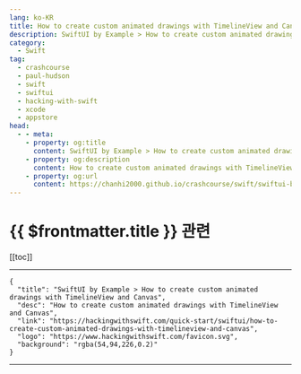 ```yaml
---
lang: ko-KR
title: How to create custom animated drawings with TimelineView and Canvas
description: SwiftUI by Example > How to create custom animated drawings with TimelineView and Canvas
category:
  - Swift
tag: 
  - crashcourse
  - paul-hudson
  - swift
  - swiftui
  - hacking-with-swift
  - xcode
  - appstore
head:
  - - meta:
    - property: og:title
      content: SwiftUI by Example > How to create custom animated drawings with TimelineView and Canvas
    - property: og:description
      content: How to create custom animated drawings with TimelineView and Canvas
    - property: og:url
      content: https://chanhi2000.github.io/crashcourse/swift/swiftui-by-example/17-drawing/how-to-create-custom-animated-drawings-with-timelineview-and-canvas.html
---
```


# {{ $frontmatter.title }} 관련

[[toc]]

---

```component VPCard
{
  "title": "SwiftUI by Example > How to create custom animated drawings with TimelineView and Canvas",
  "desc": "How to create custom animated drawings with TimelineView and Canvas",
  "link": "https://hackingwithswift.com/quick-start/swiftui/how-to-create-custom-animated-drawings-with-timelineview-and-canvas",
  "logo": "https://www.hackingwithswift.com/favicon.svg",
  "background": "rgba(54,94,226,0.2)"
}
```

---

<TagLinks />